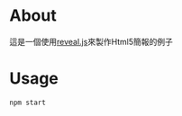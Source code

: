# About

這是一個使用[reveal.js](https://github.com/hakimel/reveal.js)來製作Html5簡報的例子

# Usage

```sh
npm start
```
